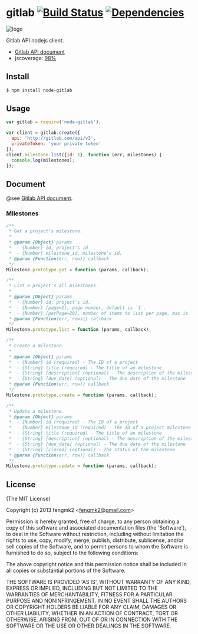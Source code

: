 gitlab [![Build Status](https://secure.travis-ci.org/fengmk2/gitlab.png)](http://travis-ci.org/fengmk2/gitlab) [![Dependencies](http://david-dm.org/fengmk2/gitlab.png)](http://david-dm.org/fengmk2/gitlab)
=======

![logo](https://raw.github.com/fengmk2/gitlab/master/logo.png)

Gitlab API nodejs client.

* [Gitlab API document](https://github.com/gitlabhq/gitlabhq/tree/master/doc/api)
* jscoverage: [98%](http://fengmk2.github.com/coverage/gitlab.html)

## Install

```bash
$ npm install node-gitlab
```

## Usage

```js
var gitlab = require('node-gitlab');

var client = gitlab.create({
  api: 'http://gitlab.com/api/v3',
  privateToken: 'your private token'
});
client.milestone.list({id: 1}, function (err, milestones) {
  console.log(milestones);
});
```

## Document

@see [Gitlab API document](https://github.com/gitlabhq/gitlabhq/tree/master/doc/api).

### Milestones

```js
/**
 * Get a project's milestone.
 * 
 * @param {Object} params
 *  - {Number} id, project's id
 *  - {Number} milestone_id, milestone's id.
 * @param {Function(err, row)} callback
 */
Milestone.prototype.get = function (params, callback);

/**
 * List a project's all milestones.
 * 
 * @param {Object} params
 *  - {Number} id, project's id.
 *  - {Number} [page=1], page number, default is `1`.
 *  - {Number} [perPage=20], number of items to list per page, max is `100`.
 * @param {Function(err, rows)} callback
 */
Milestone.prototype.list = function (params, callback);

/**
 * Create a milestone.
 * 
 * @param {Object} params
 *  - {Number} id (required) - The ID of a project
 *  - {String} title (required) - The title of an milestone
 *  - {String} [description] (optional) - The description of the milestone
 *  - {String} [due_date] (optional) - The due date of the milestone
 * @param {Function(err, row)} callback
 */
Milestone.prototype.create = function (params, callback);

/**
 * Update a milestone.
 * @param {Object} params
 *  - {Number} id (required) - The ID of a project
 *  - {Number} milestone_id (required) - The ID of a project milestone
 *  - {String} title (required) - The title of an milestone
 *  - {String} [description] (optional) - The description of the milestone
 *  - {String} [due_date] (optional) - The due date of the milestone
 *  - {String} [closed] (optional) - The status of the milestone
 * @param {Function(err, row)} callback
 */
Milestone.prototype.update = function (params, callback);
```

## License 

(The MIT License)

Copyright (c) 2013 fengmk2 &lt;fengmk2@gmail.com&gt;

Permission is hereby granted, free of charge, to any person obtaining
a copy of this software and associated documentation files (the
'Software'), to deal in the Software without restriction, including
without limitation the rights to use, copy, modify, merge, publish,
distribute, sublicense, and/or sell copies of the Software, and to
permit persons to whom the Software is furnished to do so, subject to
the following conditions:

The above copyright notice and this permission notice shall be
included in all copies or substantial portions of the Software.

THE SOFTWARE IS PROVIDED 'AS IS', WITHOUT WARRANTY OF ANY KIND,
EXPRESS OR IMPLIED, INCLUDING BUT NOT LIMITED TO THE WARRANTIES OF
MERCHANTABILITY, FITNESS FOR A PARTICULAR PURPOSE AND NONINFRINGEMENT.
IN NO EVENT SHALL THE AUTHORS OR COPYRIGHT HOLDERS BE LIABLE FOR ANY
CLAIM, DAMAGES OR OTHER LIABILITY, WHETHER IN AN ACTION OF CONTRACT,
TORT OR OTHERWISE, ARISING FROM, OUT OF OR IN CONNECTION WITH THE
SOFTWARE OR THE USE OR OTHER DEALINGS IN THE SOFTWARE.